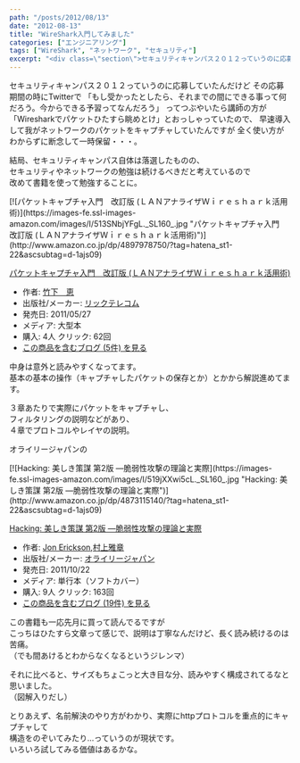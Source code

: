 ```yaml
---
path: "/posts/2012/08/13"
date: "2012-08-13"
title: "WireShark入門してみました"
categories: ["エンジニアリング"]
tags: ["WireShark", "ネットワーク", "セキュリティ"]
excerpt: "<div class=\"section\">セキュリティキャンパス２０１２っていうのに応募していたんだけど  その応募期間の時にTwitterで  「もし受かったとしたら、それまでの間にできる事っ..."
---
```


<div class="section">セキュリティキャンパス２０１２っていうのに応募していたんだけど  
その応募期間の時にTwitterで  
「もし受かったとしたら、それまでの間にできる事って何だろう。今からできる予習ってなんだろう」  
ってつぶやいたら講師の方が  
「Wiresharkでパケットひたすら眺めとけ」とおっしゃっていたので、  
早速導入して我がネットワークのパケットをキャプチャしていたんですが  
全く使い方がわからずに断念して一時保留・・・。  

結局、セキュリティキャンパス自体は落選したものの、  
セキュリティやネットワークの勉強は続けるべきだと考えているので  
改めて書籍を使って勉強することに。

<div class="hatena-asin-detail">[![パケットキャプチャ入門　改訂版 (ＬＡＮアナライザＷｉｒｅｓｈａｒｋ活用術)](https://images-fe.ssl-images-amazon.com/images/I/513SNbjYFgL._SL160_.jpg "パケットキャプチャ入門　改訂版 (ＬＡＮアナライザＷｉｒｅｓｈａｒｋ活用術)")](http://www.amazon.co.jp/dp/4897978750/?tag=hatena_st1-22&ascsubtag=d-1ajs09)

<div class="hatena-asin-detail-info">

[パケットキャプチャ入門　改訂版 (ＬＡＮアナライザＷｉｒｅｓｈａｒｋ活用術)](http://www.amazon.co.jp/dp/4897978750/?tag=hatena_st1-22&ascsubtag=d-1ajs09)

* <span class="hatena-asin-detail-label">作者:</span> [竹下　恵](http://d.hatena.ne.jp/keyword/%C3%DD%B2%BC%A1%A1%B7%C3)
* <span class="hatena-asin-detail-label">出版社/メーカー:</span> [リックテレコム](http://d.hatena.ne.jp/keyword/%A5%EA%A5%C3%A5%AF%A5%C6%A5%EC%A5%B3%A5%E0)
* <span class="hatena-asin-detail-label">発売日:</span> 2011/05/27
* <span class="hatena-asin-detail-label">メディア:</span> 大型本
* <span class="hatena-asin-detail-label">購入</span>: 4人 <span class="hatena-asin-detail-label">クリック</span>: 62回
* [この商品を含むブログ (5件) を見る](http://d.hatena.ne.jp/asin/4897978750)

</div>

<div class="hatena-asin-detail-foot"></div>

</div>

中身は意外と読みやすくなってます。  
基本の基本の操作（キャプチャしたパケットの保存とか）とかから解説進めてます。  

３章あたりで実際にパケットをキャプチャし、  
フィルタリングの説明などがあり、  
４章でプロトコルやレイヤの説明。  

オライリージャパンの

<div class="hatena-asin-detail">[![Hacking: 美しき策謀 第2版 ―脆弱性攻撃の理論と実際](https://images-fe.ssl-images-amazon.com/images/I/519jXXwi5cL._SL160_.jpg "Hacking: 美しき策謀 第2版 ―脆弱性攻撃の理論と実際")](http://www.amazon.co.jp/dp/4873115140/?tag=hatena_st1-22&ascsubtag=d-1ajs09)

<div class="hatena-asin-detail-info">

[Hacking: 美しき策謀 第2版 ―脆弱性攻撃の理論と実際](http://www.amazon.co.jp/dp/4873115140/?tag=hatena_st1-22&ascsubtag=d-1ajs09)

* <span class="hatena-asin-detail-label">作者:</span> [Jon Erickson](http://d.hatena.ne.jp/keyword/Jon%20Erickson),[村上雅章](http://d.hatena.ne.jp/keyword/%C2%BC%BE%E5%B2%ED%BE%CF)
* <span class="hatena-asin-detail-label">出版社/メーカー:</span> [オライリージャパン](http://d.hatena.ne.jp/keyword/%A5%AA%A5%E9%A5%A4%A5%EA%A1%BC%A5%B8%A5%E3%A5%D1%A5%F3)
* <span class="hatena-asin-detail-label">発売日:</span> 2011/10/22
* <span class="hatena-asin-detail-label">メディア:</span> 単行本（ソフトカバー）
* <span class="hatena-asin-detail-label">購入</span>: 9人 <span class="hatena-asin-detail-label">クリック</span>: 163回
* [この商品を含むブログ (19件) を見る](http://d.hatena.ne.jp/asin/4873115140)

</div>

<div class="hatena-asin-detail-foot"></div>

</div>

この書籍も一応先月に買って読んでるですが  
こっちはひたすら文章って感じで、説明は丁寧なんだけど、長く読み続けるのは苦痛。  
（でも間あけるとわからなくなるというジレンマ）  

それに比べると、サイズもちょこっと大き目な分、読みやすく構成されてるなと思いました。  
（図解入りだし）  

とりあえず、名前解決のやり方がわかり、実際にhttpプロトコルを重点的にキャプチャして  
構造をのぞいてみたり…っていうのが現状です。  
いろいろ試してみる価値はあるかな。</div>